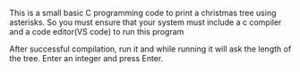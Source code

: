 This is a small basic C programming code to print a christmas tree using asterisks.
So you must ensure that your system must include a c compiler and a code editor(VS code) to run this program

After successful compilation, run it and while running it will ask the length of the tree. Enter an integer and press Enter.
